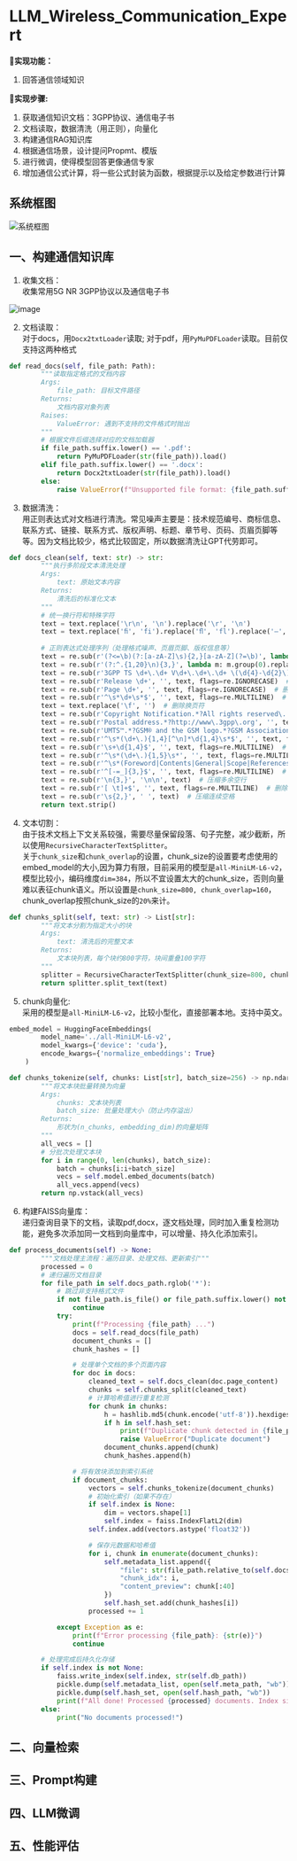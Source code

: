 # **LLM_Wireless_Communication_Expert**

🎯**实现功能：**
1. 回答通信领域知识

🚩**实现步骤:**
1. 获取通信知识文档：3GPP协议、通信电子书
2. 文档读取，数据清洗（用正则），向量化
3. 构建通信RAG知识库
4. 根据通信场景，设计提问Propmt、模版
5. 进行微调，使得模型回答更像通信专家
6. 增加通信公式计算，将一些公式封装为函数，根据提示以及给定参数进行计算

## 系统框图
![系统框图](./LWCE系统框图.png)

## 一、构建通信知识库
1. 收集文档：  
收集常用5G NR 3GPP协议以及通信电子书

![image](https://github.com/user-attachments/assets/c488cfbc-df9a-43ed-8a4b-36b121cb7cac)

2. 文档读取：  
对于docs，用`Docx2txtLoader`读取; 对于pdf，用`PyMuPDFLoader`读取。目前仅支持这两种格式
```python
def read_docs(self, file_path: Path):
        """读取指定格式的文档内容
        Args:
            file_path: 目标文件路径
        Returns:
            文档内容对象列表
        Raises:
            ValueError: 遇到不支持的文件格式时抛出
        """
        # 根据文件后缀选择对应的文档加载器
        if file_path.suffix.lower() == '.pdf':
            return PyMuPDFLoader(str(file_path)).load()
        elif file_path.suffix.lower() == '.docx':
            return Docx2txtLoader(str(file_path)).load()
        else:
            raise ValueError(f"Unsupported file format: {file_path.suffix}")
```

3. 数据清洗：  
用正则表达式对文档进行清洗。常见噪声主要是：技术规范编号、商标信息、联系方式、链接、联系方式、版权声明、标题、章节号、页码、页眉页脚等等。因为文档比较少，格式比较固定，所以数据清洗让GPT代劳即可。
```python
def docs_clean(self, text: str) -> str:
        """执行多阶段文本清洗处理
        Args:
            text: 原始文本内容
        Returns:
            清洗后的标准化文本
        """
        # 统一换行符和特殊字符
        text = text.replace('\r\n', '\n').replace('\r', '\n')
        text = text.replace('ﬁ', 'fi').replace('ﬂ', 'fl').replace('–', '-').replace('—', '-').replace(' ', ' ')
        
        # 正则表达式处理序列（处理格式噪声、页眉页脚、版权信息等）
        text = re.sub(r'(?<=\b)(?:[a-zA-Z]\s){2,}[a-zA-Z](?=\b)', lambda m: m.group(0).replace(' ', ''), text)  # 修复被空格分割的单词
        text = re.sub(r'(?:^.{1,20}\n){3,}', lambda m: m.group(0).replace('\n', ' '), text, flags=re.MULTILINE)  # 合并短行
        text = re.sub(r'3GPP TS \d+\.\d+ V\d+\.\d+\.\d+ \(\d{4}-\d{2}\)', '', text)  # 删除技术规范编号
        text = re.sub(r'Release \d+', '', text, flags=re.IGNORECASE)  # 删除版本信息
        text = re.sub(r'Page \d+', '', text, flags=re.IGNORECASE)  # 删除页码
        text = re.sub(r'^\s*\d+\s*$', '', text, flags=re.MULTILINE)  # 删除纯数字行
        text = text.replace('\f', '')  # 删除换页符
        text = re.sub(r'Copyright Notification.*?All rights reserved\.', '', text, flags=re.DOTALL | re.IGNORECASE)  # 删除版权声明
        text = re.sub(r'Postal address.*?http://www\.3gpp\.org', '', text, flags=re.DOTALL | re.IGNORECASE)  # 删除联系信息
        text = re.sub(r'UMTS™.*?GSM® and the GSM logo.*?GSM Association', '', text, flags=re.DOTALL | re.IGNORECASE)  # 删除商标信息
        text = re.sub(r'^\s*(\d+\.){1,4}[^\n]*\d{1,4}\s*$', '', text, flags=re.MULTILINE)  # 删除章节编号
        text = re.sub(r'\s+\d{1,4}$', '', text, flags=re.MULTILINE)  # 删除行尾页码
        text = re.sub(r'^\s*(\d+\.){1,5}\s*', '', text, flags=re.MULTILINE)  # 删除多级编号
        text = re.sub(r'^\s*(Foreword|Contents|General|Scope|References|Introduction|Abbreviations|Definitions)\s*$', '', text, flags=re.MULTILINE | re.IGNORECASE)  # 删除章节标题
        text = re.sub(r'^[-=_]{3,}$', '', text, flags=re.MULTILINE)  # 删除分隔线
        text = re.sub(r'\n{3,}', '\n\n', text)  # 压缩多余空行
        text = re.sub(r'[ \t]+$', '', text, flags=re.MULTILINE)  # 删除行尾空格
        text = re.sub(r'\s{2,}', ' ', text)  # 压缩连续空格
        return text.strip()
```
4. 文本切割：  
由于技术文档上下文关系较强，需要尽量保留段落、句子完整，减少截断，所以使用`RecursiveCharacterTextSplitter`。  
关于```chunk_size```和```chunk_overlap```的设置，chunk_size的设置要考虑使用的embed_model的大小,因为算力有限，目前采用的模型是```all-MiniLM-L6-v2```，模型比较小，编码维度```dim=384```，所以不宜设置太大的chunk_size，否则向量难以表征chunk语义。所以设置是```chunk_size=800, chunk_overlap=160```，chunk_overlap按照chunk_size的``20%``来计。  
```python
def chunks_split(self, text: str) -> List[str]:
        """将文本分割为指定大小的块
        Args:
            text: 清洗后的完整文本
        Returns:
            文本块列表，每个块约800字符，块间重叠100字符
        """
        splitter = RecursiveCharacterTextSplitter(chunk_size=800, chunk_overlap=160)
        return splitter.split_text(text)
```
5. chunk向量化:  
采用的模型是```all-MiniLM-L6-v2```，比较小型化，直接部署本地。支持中英文。
```python
embed_model = HuggingFaceEmbeddings(
        model_name='../all-MiniLM-L6-v2',
        model_kwargs={'device': 'cuda'},
        encode_kwargs={'normalize_embeddings': True}
    )
```
```python
def chunks_tokenize(self, chunks: List[str], batch_size=256) -> np.ndarray:
        """将文本块批量转换为向量
        Args:
            chunks: 文本块列表
            batch_size: 批量处理大小（防止内存溢出）
        Returns:
            形状为(n_chunks, embedding_dim)的向量矩阵
        """
        all_vecs = []
        # 分批次处理文本块
        for i in range(0, len(chunks), batch_size):
            batch = chunks[i:i+batch_size]
            vecs = self.model.embed_documents(batch)
            all_vecs.append(vecs)
        return np.vstack(all_vecs)
```
6. 构建FAISS向量库：  
递归查询目录下的文档，读取pdf,docx，逐文档处理，同时加入重复检测功能，避免多次添加同一文档到向量库中，可以增量、持久化添加索引。
```python
def process_documents(self) -> None:
        """文档处理主流程：遍历目录、处理文档、更新索引"""
        processed = 0
        # 递归遍历文档目录
        for file_path in self.docs_path.rglob('*'):
            # 跳过非支持格式文件
            if not file_path.is_file() or file_path.suffix.lower() not in self.SUPPORTED_FORMATS:
                continue
            try:
                print(f"Processing {file_path} ...")
                docs = self.read_docs(file_path)
                document_chunks = []
                chunk_hashes = []

                # 处理单个文档的多个页面内容
                for doc in docs:
                    cleaned_text = self.docs_clean(doc.page_content)
                    chunks = self.chunks_split(cleaned_text)
                    # 计算哈希值进行重复检测
                    for chunk in chunks:
                        h = hashlib.md5(chunk.encode('utf-8')).hexdigest()
                        if h in self.hash_set:
                            print(f"Duplicate chunk detected in {file_path}, skipping entire document.")
                            raise ValueError("Duplicate document")
                        document_chunks.append(chunk)
                        chunk_hashes.append(h)

                # 将有效块添加到索引系统
                if document_chunks:
                    vectors = self.chunks_tokenize(document_chunks)
                    # 初始化索引（如果不存在）
                    if self.index is None:
                        dim = vectors.shape[1]
                        self.index = faiss.IndexFlatL2(dim)
                    self.index.add(vectors.astype('float32'))

                    # 保存元数据和哈希值
                    for i, chunk in enumerate(document_chunks):
                        self.metadata_list.append({
                            "file": str(file_path.relative_to(self.docs_path)),
                            "chunk_idx": i,
                            "content_preview": chunk[:40]
                        })
                        self.hash_set.add(chunk_hashes[i])
                    processed += 1

            except Exception as e:
                print(f"Error processing {file_path}: {str(e)}")
                continue

        # 处理完成后持久化存储
        if self.index is not None:
            faiss.write_index(self.index, str(self.db_path))
            pickle.dump(self.metadata_list, open(self.meta_path, "wb"))
            pickle.dump(self.hash_set, open(self.hash_path, "wb"))
            print(f"All done! Processed {processed} documents. Index size: {self.index.ntotal}.")
        else:
            print("No documents processed!")
```

## 二、向量检索

## 三、Prompt构建

## 四、LLM微调

## 五、性能评估


